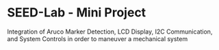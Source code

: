 # SEED-Lab - Mini Project
Integration of Aruco Marker Detection, LCD Display, I2C Communication, and System Controls in order to maneuver a mechanical system
